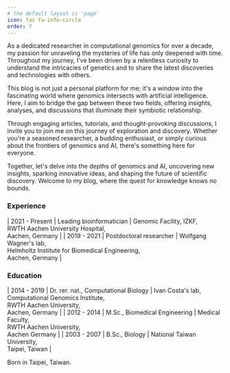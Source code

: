 ```yaml
---
# the default layout is 'page'
icon: fas fa-info-circle
order: 7
---
```


<!-- > Add Markdown syntax content to file `_tabs/about.md`{: .filepath } and it will show up on this page.
{: .prompt-tip } -->

As a dedicated researcher in computational genomics for over a decade, my passion for unraveling the mysteries of life has only deepened with time. Throughout my journey, I've been driven by a relentless curiosity to understand the intricacies of genetics and to share the latest discoveries and technologies with others.

This blog is not just a personal platform for me; it's a window into the fascinating world where genomics intersects with artificial intelligence. Here, I aim to bridge the gap between these two fields, offering insights, analyses, and discussions that illuminate their symbiotic relationship.

Through engaging articles, tutorials, and thought-provoking discussions, I invite you to join me on this journey of exploration and discovery. Whether you're a seasoned researcher, a budding enthusiast, or simply curious about the frontiers of genomics and AI, there's something here for everyone.

Together, let's delve into the depths of genomics and AI, uncovering new insights, sparking innovative ideas, and shaping the future of scientific discovery. Welcome to my blog, where the quest for knowledge knows no bounds.

<style>
td, th {
   border: none!important;
}
</style>

### Experience

| 2021 - Present | Leading bioinformatician | Genomic Facility, IZKF, <br>RWTH Aachen University Hospital, <br>Aachen, Germany |
| 2019 - 2021 | Postdoctoral researcher | Wolfgang Wagner's lab, <br>Helmholtz Institute for Biomedical Engineering, <br>Aachen, Germany |

### Education

| 2014 - 2019 | Dr. rer. nat., Computational Biology | Ivan Costa's lab, <br>Computational Genomics Institute, <br>RWTH Aachen University, <br>Aachen, Germany |
| 2012 - 2014 | M.Sc., Biomedical Engineering | Medical Faculty, <br>RWTH Aachen University, <br>Aachen Germany |
| 2003 - 2007 | B.Sc., Biology | National Taiwan University, <br>Taipei, Taiwan |

Born in Taipei, Taiwan.
